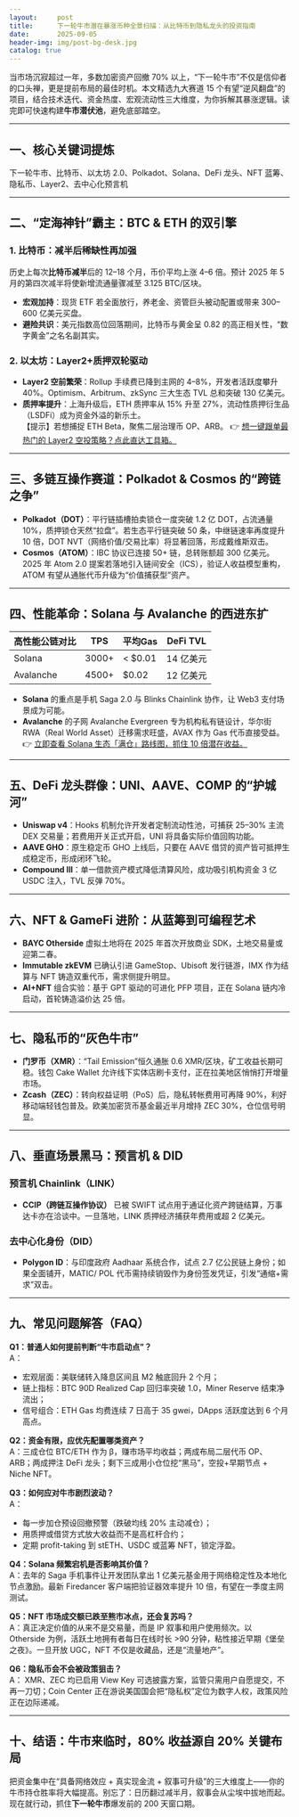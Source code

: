 ```yaml
---
layout:     post
title:      下一轮牛市潜在暴涨币种全景扫描：从比特币到隐私龙头的投资指南
date:       2025-09-05
header-img: img/post-bg-desk.jpg
catalog: true
---
```


当市场沉寂超过一年，多数加密资产回撤 70% 以上，“下一轮牛市”不仅是信仰者的口头禅，更是提前布局的最佳时机。本文精选九大赛道 15 个有望“逆风翻盘”的项目，结合技术迭代、资金热度、宏观流动性三大维度，为你拆解其暴涨逻辑。读完即可快速构建**牛市潜伏池**，避免底部踏空。

---

## 一、核心关键词提炼
下一轮牛市、比特币、以太坊 2.0、Polkadot、Solana、DeFi 龙头、NFT 蓝筹、隐私币、Layer2、去中心化预言机

---

## 二、“定海神针”霸主：BTC & ETH 的双引擎

### 1. 比特币：减半后稀缺性再加强
历史上每次**比特币减半**后的 12–18 个月，币价平均上涨 4–6 倍。预计 2025 年 5 月的第四次减半将使新增流通量骤减至 3.125 BTC/区块。  
- **宏观加持**：现货 ETF 若全面放行，养老金、资管巨头被动配置或带来 300–600 亿美元买盘。  
- **避险共识**：美元指数高位回落期间，比特币与黄金呈 0.82 的高正相关性，“数字黄金”之名名副其实。

### 2. 以太坊：Layer2+质押双轮驱动
- **Layer2 空前繁荣**：Rollup 手续费已降到主网的 4–8%，开发者活跃度攀升 40%。Optimism、Arbitrum、zkSync 三大生态 TVL 总和突破 130 亿美元。  
- **质押率提升**：上海升级后，ETH 质押率从 15% 升至 27%，流动性质押衍生品（LSDFi）成为资金外溢的新乐土。  
【提示】若想捕捉 ETH Beta，聚焦二层治理币 OP、ARB。 👉 [想一键跟单最热门的 Layer2 空投策略？点此直达工具箱。](https://okxdog.com/)

---

## 三、多链互操作赛道：Polkadot & Cosmos 的“跨链之争”

- **Polkadot（DOT）**：平行链插槽拍卖锁仓一度突破 1.2 亿 DOT，占流通量 10%，质押锁仓天然“拉盘”。若生态平行链突破 50 条，中继链速率再度提升 10 倍，DOT NVT（网络价值/交易比率）将显著回落，形成戴维斯双击。  
- **Cosmos（ATOM）**：IBC 协议已连接 50+ 链，总转账额超 300 亿美元。2025 年 Atom 2.0 提案若落地引入链间安全（ICS），验证人收益模型重构，ATOM 有望从通胀代币升级为“价值捕获型”资产。

---

## 四、性能革命：Solana 与 Avalanche 的西进东扩

| 高性能公链对比 | TPS | 平均Gas | DeFi TVL |
|---|---|---|---|
| Solana | 3000+ | < $0.01 | 14 亿美元 |
| Avalanche | 4500+ | $0.02 | 12 亿美元 |

- **Solana** 的重点是手机 Saga 2.0 与 Blinks Chainlink 协作，让 Web3 支付场景成为可能。  
- **Avalanche** 的子网 Avalanche Evergreen 专为机构私有链设计，华尔街 RWA（Real World Asset）迁移需求旺盛，AVAX 作为 Gas 代币直接受益。  
👉 [立即查看 Solana 生态「满仓」路线图，抓住 10 倍潜在收益。](https://okxdog.com/)

---

## 五、DeFi 龙头群像：UNI、AAVE、COMP 的“护城河”

- **Uniswap v4**：Hooks 机制允许开发者定制流动性池，可捕获 25–30% 主流 DEX 交易量；若费用开关正式开启，UNI 将具备实际价值回购功能。  
- **AAVE GHO**：原生稳定币 GHO 上线后，只要在 AAVE 借贷的资产皆可抵押生成稳定币，形成闭环飞轮。  
- **Compound III**：单一借款资产模式降低清算风险，成功吸引机构资金 3 亿 USDC 注入，TVL 反弹 70%。

---

## 六、NFT & GameFi 进阶：从蓝筹到可编程艺术

- **BAYC Otherside** 虚拟土地将在 2025 年首次开放商业 SDK，土地交易量或迎第二春。  
- **Immutable zkEVM** 已确认引进 GameStop、Ubisoft 发行链游，IMX 作为结算与 NFT 铸造双重代币，需求侧提升明显。  
- **AI+NFT** 组合实验：基于 GPT 驱动的可进化 PFP 项目，正在 Solana 链内冷启动，首轮铸造溢价达 25 倍。

---

## 七、隐私币的“灰色牛市”

- **门罗币（XMR）**：“Tail Emission”恒久通胀 0.6 XMR/区块，矿工收益长期可稳。钱包 Cake Wallet 允许线下实体店刷卡支付，正在拉美地区悄悄打开增量市场。  
- **Zcash（ZEC）**：转向权益证明（PoS）后，隐私转帐费用可再降 90%，利好移动端轻钱包普及。欧美加密货币基金最近半月增持 ZEC 30%，仓位信号明显。

---

## 八、垂直场景黑马：预言机 & DID

### 预言机 Chainlink（LINK）
- **CCIP（跨链互操作协议）** 已被 SWIFT 试点用于通证化资产跨链结算，万事达卡亦在洽谈中。一旦落地，LINK 质押经济捕获年费用或超 2 亿美元。

### 去中心化身份（DID）
- **Polygon ID**：与印度政府 Aadhaar 系统合作，试点 2.7 亿公民链上身份；如果全面铺开，MATIC/ POL 代币需持续销毁作为身份签发凭证，引发“通缩+需求”双击。

---

## 九、常见问题解答（FAQ）

**Q1：普通人如何提前判断“牛市启动点”？**  
A：  
- 宏观层面：美联储转入降息区间且 M2 触底回升 2 个月；  
- 链上指标：BTC 90D Realized Cap 回归率突破 1.0，Miner Reserve 结束净流出；  
- 信号组合：ETH Gas 均费连续 7 日高于 35 gwei，DApps 活跃度达到 6 个月高点。

**Q2：资金有限，应优先配置哪类资产？**  
A：三成仓位 BTC/ETH 作为 β，赚市场平均收益；两成布局二层代币 OP、ARB；两成押注 DeFi 龙头；剩下三成用小仓位挖“黑马”，空投+早期节点 + Niche NFT。

**Q3：如何应对牛市剧烈波动？**  
A：  
- 每一步加仓预设回撤预警（跌破均线 20% 主动减仓）；  
- 用质押或借贷方式放大收益而不是高杠杆合约；  
- 定期 profit-taking 到 stETH、USDC 或蓝筹 NFT，锁定浮盈。

**Q4：Solana 频繁宕机是否影响其价值？**  
A：去年的 Saga 手机事件让开发团队拿出 1 亿美元基金用于网络稳定性及本地化节点激励。最新 Firedancer 客户端把验证器效率提升 10 倍，有望在一季度主网测试。

**Q5：NFT 市场成交额已跌至熊市冰点，还会复苏吗？**  
A：真正决定价值的从来不是交易量，而是 IP 叙事和用户使用频次。以 Otherside 为例，活跃土地拥有者每日在线时长 >90 分钟，粘性接近早期《堡垒之夜》。一旦开放 UGC，NFT 不仅是收藏品，还是“流量地产”。

**Q6：隐私币会不会被政策狙击？**  
A： XMR、ZEC 均已启用 View Key 可选披露方案，监管只需用户自愿提交，不再一刀切；Coin Center 正在游说美国国会把“隐私权”定位为数字人权，政策风险正在边际递减。

---

## 十、结语：牛市来临时，80% 收益源自 20% 关键布局

把资金集中在“具备网络效应 + 真实现金流 + 叙事可升级”的三大维度上——你的牛市持仓胜率将大幅提高。别忘了：日历翻过减半月，叙事会从尘埃中拔地而起。现在就行动，抓住**下一轮牛市**爆发前的 200 天窗口期。